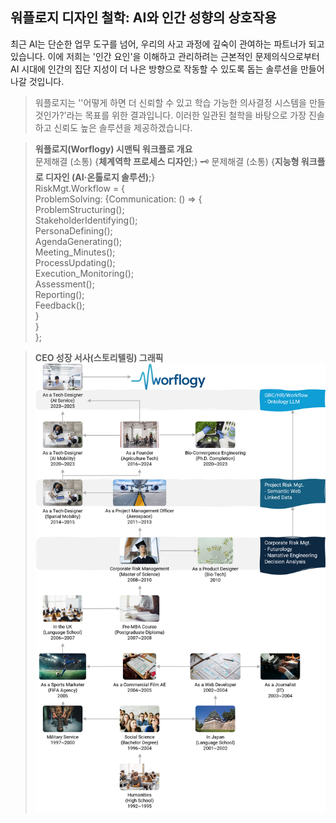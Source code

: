 ## 워플로지 디자인 철학: AI와 인간 성향의 상호작용

최근 AI는 단순한 업무 도구를 넘어, 우리의 사고 과정에 깊숙이 관여하는 파트너가 되고 있습니다. 이에 저희는 '인간 요인'을 이해하고 관리하려는 근본적인 문제의식으로부터 AI 시대에 인간의 집단 지성이 더 나은 방향으로 작동할 수 있도록 돕는 솔루션을 만들어나갈 것입니다.

> 워플로지는 ''어떻게 하면 더 신뢰할 수 있고 학습 가능한 의사결정 시스템을 만들 것인가?'라는 목표를 위한 결과입니다. 이러한 일관된 철학을 바탕으로 가장 진솔하고 신뢰도 높은 솔루션을 제공하겠습니다.

> **워플로지(Worflogy) 시맨틱 워크플로 개요**<br>
문제해결 (소통) {**체계역학 프로세스 디자인**;} 🗝️ 문제해결 (소통) {**지능형 워크플로 디자인 (AI·온톨로지 솔루션)**;}<br>
RiskMgt.Workflow = {<br>
    ProblemSolving: {Communication: () => {<br>
        ProblemStructuring();<br>
        StakeholderIdentifying();<br>
        PersonaDefining();<br>
        AgendaGenerating();<br>
        Meeting_Minutes();<br>
        ProcessUpdating();<br>
        Execution_Monitoring();<br>
        Assessment();<br>
        Reporting();<br>
        Feedback();<br>
        }<br>
    }<br>
};

<script src="https://giscus.app/client.js"
        data-repo="hamnYK/WorfBS"
        data-repo-id="R_kgDOP1voKQ"
        data-category="Announcements"
        data-category-id="DIC_kwDOP1voKc4Cv0rD"
        data-mapping="pathname"
        data-strict="0"
        data-reactions-enabled="1"
        data-emit-metadata="0"
        data-input-position="bottom"
        data-theme="light"
        data-lang="ko"
        crossorigin="anonymous"
        async>
</script>

> **CEO 성장 서사(스토리텔링) 그래픽**<br>
![CEO 프로필](/assets/articles/CI_footprint.png)